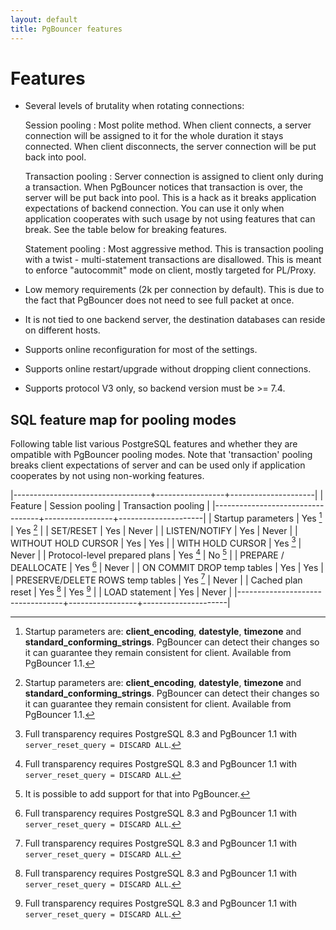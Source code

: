 ```yaml
---
layout: default
title: PgBouncer features
---
```


# Features

-   Several levels of brutality when rotating connections:

     Session pooling
     :  Most polite method. When client connects, a server connection
        will be assigned to it for the whole duration it stays
        connected. When client disconnects, the server connection will
        be put back into pool.

     Transaction pooling
     :  Server connection is assigned to client only during a
        transaction. When PgBouncer notices that transaction is over,
        the server will be put back into pool. This is a hack as it
        breaks application expectations of backend connection. You can
        use it only when application cooperates with such usage by not
        using features that can break. See the table below for breaking
        features.

     Statement pooling
     :  Most aggressive method. This is transaction pooling with a twist
        - multi-statement transactions are disallowed. This is meant to
        enforce "autocommit" mode on client, mostly targeted for
        PL/Proxy.

-   Low memory requirements (2k per connection by default). This is due
    to the fact that PgBouncer does not need to see full packet at
    once.

-   It is not tied to one backend server, the destination databases can
    reside on different hosts.

-   Supports online reconfiguration for most of the settings.

-   Supports online restart/upgrade without dropping client connections.

-   Supports protocol V3 only, so backend version must be \>= 7.4.


## SQL feature map for pooling modes

Following table list various PostgreSQL features and whether they are
ompatible with PgBouncer pooling modes.  Note that 'transaction'
pooling breaks client expectations of server and can be used only
if application cooperates by not using non-working features.

|----------------------------------+-----------------+---------------------|
| Feature                          | Session pooling | Transaction pooling |
|----------------------------------+-----------------+---------------------|
| Startup parameters               | Yes [^0]        | Yes [^0]            |
| SET/RESET                        | Yes             | Never               |
| LISTEN/NOTIFY                    | Yes             | Never               |
| WITHOUT HOLD CURSOR              | Yes             | Yes                 |
| WITH HOLD CURSOR                 | Yes [^1]        | Never               |
| Protocol-level prepared plans    | Yes [^1]        | No [^2]             |
| PREPARE / DEALLOCATE             | Yes [^1]        | Never               |
| ON COMMIT DROP temp tables       | Yes             | Yes                 |
| PRESERVE/DELETE ROWS temp tables | Yes [^1]        | Never               |
| Cached plan reset                | Yes [^1]        | Yes [^1]            |
| LOAD statement                   | Yes             | Never               |
|----------------------------------+-----------------+---------------------|

[^0]:
    Startup parameters are: **client_encoding**, **datestyle**, **timezone**
    and **standard_conforming_strings**.  PgBouncer can detect their changes
    so it can guarantee they remain consistent for client.  Available
    from PgBouncer 1.1.

[^1]:
    Full transparency requires PostgreSQL 8.3 and PgBouncer 1.1 with
    `server_reset_query = DISCARD ALL`.

[^2]:
    It is possible to add support for that into PgBouncer.

